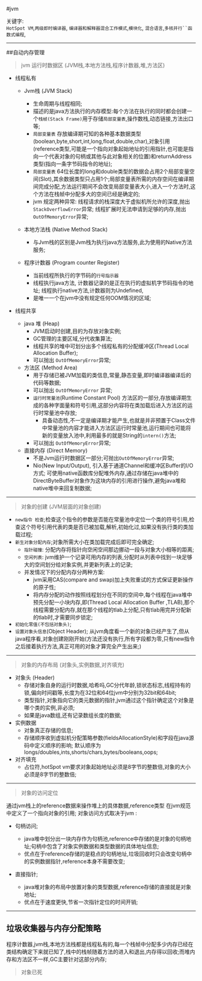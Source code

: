 #jvm

关键字:  
`HotSpot VM`,`两级即时编译器`, `编译器和解释器混合工作模式`,`模块化`,
`混合语言`,`多核并行``函数式编程`,

-----

##自动内存管理

>jvm 运行时数据区 (JVM栈,本地方法栈,程序计数器,堆,方法区)

- 线程私有
	- Jvm栈 (JVM Stack) 
		- 生命周期与线程相同;
		- 描述的是java方法执行的内存模型:每个方法在执行的同时都会创建一个`栈帧(Stack Frame)`用于存储`局部变量表`,操作数栈,动态链接,方法出口等;
		- `局部变量表` 存放编译期可知的各种基本数据类型(boolean,byte,short,int,long,float,double,char),对象引用(reference类型,可能是一个指向对象起始地址的引用指针,也可能是指向一个代表对象的句柄或其他与此对象相关的位置)和returnAddress类型(指向一条字节码指令的地址);
		- `局部变量表` 64位长度的long和double类型的数据会占用2个局部变量空间(Slot),其余数据类型只占用1个;局部变量表所需的内存空间在编译期间完成分配,方法运行期间不会改变局部变量表大小,进入一个方法时,这个方法在栈帧中分配多大的空间已经是确定的;
		- jvm 规定两种异常: 线程请求的栈深度大于虚拟机所允许的深度,抛出`StackOverflowError`异常; 线程扩展时无法申请到足够的内存,抛出`OutOfMemoryError`异常;
		
	- 本地方法栈 (Native Method Stack)
		- 与Jvm栈的区别是Jvm栈为执行java方法服务,此为使用的Native方法服务;
	- 程序计数器 (Program counter Register)
		- 当前线程所执行的字节码的`行号指示器`
		- 线程执行java方法, 计数器记录的是正在执行的虚拟机字节码指令的地址; 线程执行native方法,计数器则为Undefined,
		- 是唯一一个在jvm中没有规定任何OOM情况的区域;


- 线程共享
	- java 堆 (Heap)
		- JVM启动时创建,目的为存放对象实例;
		- GC管理的主要区域,分代收集算法;
		- 线程共享的堆中可划分出多个线程私有的分配缓冲区(Thread Local Allocation Buffer);
		- 可以抛出 `OutOfMemoryError`异常;
	- 方法区 (Method Area)
		- 用于存储已被JVM加载的类信息,常量,静态变量,即时编译器编译后的代码等数据;
		- 可以抛出 `OutOfMemoryError` 异常;
		- `运行时常量池`(Runtime Constant Pool) 方法区的一部分,存放编译期生成的各种字面量和符号引用,这部分内容将在类加载后进入方法区的运行时常量池中存放;
			- 具备动态性,不一定是编译期才能产生,也就是并非预置于Class文件中常量池的内容才能进入方法区运行时常量池,运行期间也可能将新的变量放入池中,利用最多的就是String的`intern()`方法;
		- 可以抛出 `OutOfMemoryError`异常;
	- 直接内存 (Direct Memory)
		- 不是Jvm运行时数据区一部分;可抛出`OutOfMemoryError`异常;
		- Nio(New Input/Output), 引入基于通道Channel和缓冲区Buffer的I/O方式; 可使用native函数库分配堆外内存,通过存储在java堆中的DirectByteBuffer对象作为这块内存的引用进行操作,避免java堆和native堆中来回复制数据;

----

>对象的创建 (JVM层面的对象创建)

- `new指令 检查`;检查这个指令的参数是否能在常量池中定位一个类的符号引用,检查这个符号引用代表的类是否已被加载,解析,初始化过,如果没有执行类的类加载过程;
- `新生对象分配内存`;对象所需大小在类加载完成后即可完全确定;
	- `指针碰撞`: 分配内存将指针向空闲空间那边挪动一段与对象大小相等的距离;
	- `空闲列表`: jvm维护一个记录可用内存的列表,分配时从列表中找到一块足够大的空间划分给对象实例,并更新列表上的记录;
	- 并发情况下的分配内存分两种方案:
		- jvm采用CAS(compare and swap)加上失败重试的方式保证更新操作的原子性;
		- 将内存分配的动作按照线程划分在不同的空间中,每个线程在java堆中预先分配一小块内存,即(Thread Local Allocation Buffer ,TLAB),那个线程需要分配内存,就在那个线程的tlab上分配,只有tlab用完并分配新的tlab时,才需要同步锁定;
- `初始化零值(不包括对象头)`;
- `设置对象头信息`(Object Header); 从jvm角度看一个新的对象已经产生了,但从java程序看,对象创建刚刚开始(<init>方法还没有执行,所有字段都为零,只有new指令之后接着执行<init>方法,真正可用的对象才算完全产生出来;)

-----

>对象的内存布局 (对象头,实例数据,对齐填充)

- 对象头 (Header)
	- 存储对象自身的运行时数据,哈希吗,GC分代年龄,锁状态标志,线程持有的锁,偏向时间戳等,长度为在32位和64位jvm中分别为32bit和64bit;
	- 类型指针,对象指向它的类元数据的指针,jvm通过这个指针确定这个对象是哪个类的实例,非必须;
	- 如果是java数组,还有记录数组长度的数据;
- 实例数据 
	- 对象真正存储的信息;
	- 存储顺序收到虚拟机分配策略参数(fieldsAllocationStyle)和字段在java源码中定义顺序的影响; 默认顺序为 longs/doubles,ints,shorts/chars,bytes/booleans,oops;
- 对齐填充
	- 占位符,hotSpot vm要求对象起始地址必须是8字节的整数倍,对象的大小必须是8字节的整数倍;

-----

> 对象的访问定位

通过jvm栈上的reference数据来操作堆上的具体数据,reference类型 在jvm规范中定义了一个指向对象的引用; 对象访问方式取决于jvm :

- 句柄访问;
	- java堆中划分出一块内存作为句柄池,reference中存储的是对象的句柄地址;句柄中包含了对象实例数据和类型数据的具体地址信息;
	- 优点在于reference存储的是稳点的句柄地址,垃圾回收时只会改变句柄中的实例数据指针,reference本身不需要改变;
		
- 直接指针;
	- java堆对象的布局中放置对象的类型数据,reference存储的直接就是对象地址;
	- 优点在于速度更快,节省一次指针定位的时间开销;

-----

## 垃圾收集器与内存分配策略

程序计数器,jvm栈,本地方法栈都是线程私有的,每一个栈帧中分配多少内存已经在类结构确定下来就已知了,栈中的栈帧随着方法的进入和退出,内存得以回收;而堆内存和方法区不一样,GC主要针对这部分内存;

> 对象已死


